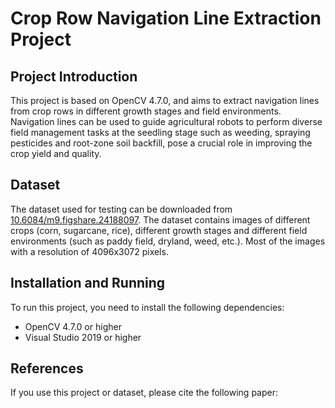 # Crop Row Navigation Line Extraction Project
## Project Introduction
This project is based on OpenCV 4.7.0, and aims to extract navigation lines from crop rows in different growth stages and field environments. Navigation lines can be used to guide agricultural robots to perform diverse field management tasks at the seedling stage such as weeding, spraying pesticides and root-zone soil backfill, pose a crucial role in improving the crop yield and quality.
## Dataset
The dataset used for testing can be downloaded from [10.6084/m9.figshare.24188097](https://figshare.com/articles/dataset/crops_at_different_growth_stages_and_environments/24188097). The dataset contains images of different crops (corn, sugarcane, rice), different growth stages and different field environments (such as paddy field, dryland, weed, etc.). Most of the images with a resolution of 4096x3072 pixels. 
## Installation and Running
To run this project, you need to install the following dependencies:
- OpenCV 4.7.0 or higher
- Visual Studio 2019 or higher
## References
If you use this project or dataset, please cite the following paper:
